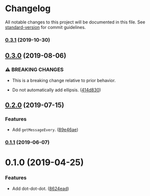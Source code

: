 # Changelog

All notable changes to this project will be documented in this file. See [standard-version](https://github.com/conventional-changelog/standard-version) for commit guidelines.

### [0.3.1](https://github.com/darkobits/dot-dot-dot/compare/v0.3.0...v0.3.1) (2019-10-30)

## [0.3.0](https://github.com/darkobits/dot-dot-dot/compare/v0.2.0...v0.3.0) (2019-08-06)


### ⚠ BREAKING CHANGES

* This is a breaking change relative to prior behavior.

* Do not automatically add ellipsis. ([414d830](https://github.com/darkobits/dot-dot-dot/commit/414d830))

## [0.2.0](https://github.com/darkobits/dot-dot-dot/compare/v0.1.1...v0.2.0) (2019-07-15)


### Features

* Add `getMessageEvery`. ([89e46ae](https://github.com/darkobits/dot-dot-dot/commit/89e46ae))



### [0.1.1](https://github.com/darkobits/dot-dot-dot/compare/v0.1.0...v0.1.1) (2019-06-07)



# 0.1.0 (2019-04-25)


### Features

* Add dot-dot-dot. ([8624ead](https://github.com/darkobits/dot-dot-dot/commit/8624ead))
